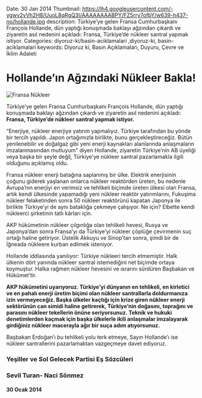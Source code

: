 Date: 30 Jan 2014
Thumbnail: https://lh4.googleusercontent.com/-ygwv2yVh2H8/UuoL8qRgQ3I/AAAAAAAABPY/FZ5rry7ofbY/w639-h437-no/hollande.jpg
description: Türkiye’ye gelen Fransa Cumhurbaşkanı François Hollande, dün yaptığı konuşmada baklayı ağzından çıkardı ve ziyaretin asıl nedenini açıkladı: Fransa, Türkiye’de nükleer santral yapmak istiyor. 
Categories: diyoruz-ki/basin-aciklamalari ,diyoruz-ki, basin-aciklamalari
keywords: Diyoruz ki, Basın Açıklamaları, Duyuru, Çevre ve İklim Adaleti

# Hollande’ın Ağzındaki Nükleer Bakla!

![Fransa Nükleer](https://lh4.googleusercontent.com/-ygwv2yVh2H8/UuoL8qRgQ3I/AAAAAAAABPY/FZ5rry7ofbY/w639-h437-no/hollande.jpg)

Türkiye’ye gelen Fransa Cumhurbaşkanı François Hollande, dün yaptığı konuşmada baklayı ağzından çıkardı ve ziyaretin asıl nedenini açıkladı: **Fransa, Türkiye’de nükleer santral yapmak istiyor.**

“Enerjiye, nükleer enerjiye yatırım yapmalıyız. Türkiye tarafından bu yönde bir tercih yapıldı. Japon ortağımızla birlikte, bunu gerçekleştireceğiz. Bütün yenilenebilir ve doğalgaz gibi yeni enerji kaynakları alanlarında anlaşmaların imzalanmasından mutluyum" diyen Hollande, ziyaretin Türkiye’nin AB üyeliği veya başka bir şeyle değil, Türkiye’ye nükleer santral pazarlamakla ilgili olduğunu açıklamış oldu.

Fransa nükleer enerji batağına saplanmış bir ülke. Elektrik enerjisinin çoğunu giderek yaşlanan onlarca nükleer reaktörden üreten, bu nedenle Avrupa’nın enerjiyi en verimsiz ve tehlikeli biçimde üreten ülkesi olan Fransa, artık kendi ülkesinde yapamadığı yeni nükleer reaktör yatırımlarını, Fukuşima nükleer felaketinden sonra 50 nükleer reaktörünü kapatan Japonya ile birlikte Türkiye’yi de aynı bataklığa çekmeye çalışıyor. Ne için? Elbette kendi nükleerci şirketinin tatlı kârları için.

AKP hükümetinin nükleer çılgınlığa olan tehlikeli hevesi, Rusya ve Japonya’dan sonra Fransa’yı da Türkiye’yi nükleer çöplüğe çevirmenin suç ortağı haline getiriyor. Üstelik Akkuyu ve Sinop’tan sonra, şimdi bir de İğneada nükleere kurban edilmek isteniyor.

Hollande iddiasında yanılıyor: Türkiye nükleeri tercih etmemiştir. Halk ülkenin dört yanında nükleer santral istemediğini net biçimde ortaya koymuştur. Halka rağmen nükleer hevesini ve ısrarını sürdüren Başbakan ve Hükümet’tir.

**AKP hükümetini uyarıyoruz. Türkiye’yi dünyanın en tehlikeli, en kirletici ve en pahalı enerji üretim biçimi olan nükleer santrallarla doldurmanıza izin vermeyeceğiz. Başka ülkeler kaçtığı için krize giren nükleer enerji sektörünün can simidi haline getirerek, Türkiye’nin doğasını, toprağını ve parasını nükleer tekellerin önüne seriyorsunuz. Teknik ve hukuki denetimlerden kaçmak için başka ülkelerle ikili anlaşmalar imzalayarak girdiğiniz nükleer macerayla ağır bir suça adım atıyorsunuz.**

Başbakan Erdoğan’ı bu tehlikeli yolu terk etmeye, Sayın Hollande’ı ise nükleer santrallerini pazarlamaktan vazgeçmeye davet ediyoruz.

 
 
### Yeşiller ve Sol Gelecek Partisi Eş Sözcüleri
### Sevil Turan- Naci Sönmez

#### 30 Ocak 2014
